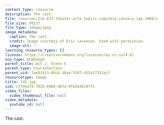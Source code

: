 ```yaml
---
content_type: resource
description: The cast.
file: /courses/21m-873-theater-arts-topics-suburbia-january-iap-2008/cf7d4a75f82b8968d67a0fb5b48c87f1_145.jpg
file_size: 99137
file_type: image/jpeg
image_metadata:
  caption: The cast.
  credit: Image courtesy of Eric Levenson. Used with permission.
  image-alt: ''
learning_resource_types: []
license: https://creativecommons.org/licenses/by-nc-sa/4.0/
ocw_type: OCWImage
parent_title: Act 2, Scene 5
parent_type: CourseSection
parent_uid: 2ae81913-88cb-38ad-5107-d55a17331acf
resourcetype: Image
title: 145.jpg
uid: cf7d4a75-f82b-8968-d67a-0fb5b48c87f1
video_files:
  video_thumbnail_file: null
video_metadata:
  youtube_id: null
---
```

The cast.